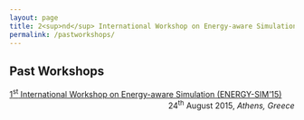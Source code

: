 ```yaml
---
layout: page
title: 2<sup>nd</sup> International Workshop on Energy-aware Simulation (ENERGY-SIM’16)
permalink: /pastworkshops/
---
```


## Past Workshops

<div style="float:left"><a href="http://simutools.org/2015/show/workshop-Energy-Sim">1<sup>st</sup> International Workshop on Energy-aware Simulation (ENERGY-SIM’15)</a></div>
<div style="float:right">24<sup>th</sup> August 2015, <em>Athens, Greece</em></div>
<br/>